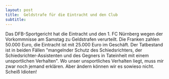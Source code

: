 ```yaml
---
layout: post
title:  Geldstrafe für die Eintracht und den Club
subtitle:  
---
```


Das DFB-Sportgericht hat die Eintracht und den 1. FC Nürnberg wegen der Vorkommnisse am Samstag zu Geldstrafen verurteilt. Die Franken zahlen 50.000 Euro, die Eintracht ist mit 25.000 Euro im Geschäft. Der Tatbestand ist in beiden Fällen "mangelnder Schutz des Schiedsrichters, der Schiedsrichter-Assistenten und des Gegners in Tateinheit mit einem unsportlichen Verhalten". Wo unser unsportliches Verhalten liegt, muss mir zwar noch jemand erklären. Aber ändern können wir es sowieso nicht. Scheiß Idioten!


